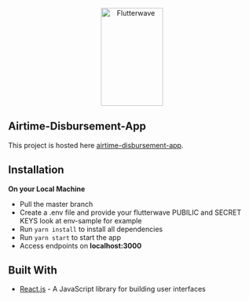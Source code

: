 <p align="center">
    <img title="Flutterwave" height="200" src="https://flutterwave.com/images/logo-colored.svg" width="50%"/>
</p>

##  Airtime-Disbursement-App

This project is hosted here [airtime-disbursement-app](https://airtime-disbursement-app.netlify.app/).




## Installation

**On your Local Machine**

- Pull the master branch
- Create a .env file and provide your flutterwave PUBILIC and SECRET KEYS look at env-sample for example
- Run `yarn install` to install all dependencies
- Run `yarn start` to start the app
- Access endpoints on **localhost:3000**

## Built With

- [React.js](https://reactjs.org/) - A JavaScript library for building user interfaces

